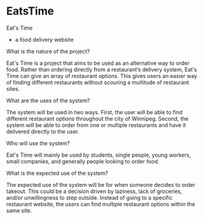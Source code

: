 # EatsTime
Eat's Time
- a food delivery website

What is the nature of the project?

Eat's Time is a project that aims to be used as an alternative way to order food. Rather than ordering directly from a restaurant’s delivery system, Eat's Time can give an array of restaurant options. This gives users an easier way of finding different restaurants without scouring a multitude of restaurant sites. 


What are the uses of the system?

The system will be used in two ways. First, the user will be able to find different restaurant options throughout the city of Winnipeg. Second, the system will be able to order from one or multiple restaurants and have it delivered directly to the user.


Who will use the system?

Eat's Time will mainly be used by students, single people, young workers, small companies, and generally people looking to order food.


What is the expected use of the system?

The expected use of the system will be for when someone decides to order takeout. This could be a decision driven by laziness, lack of groceries, and/or unwillingness to step outside. Instead of going to a specific restaurant website, the users can find multiple restaurant options within the same site.
